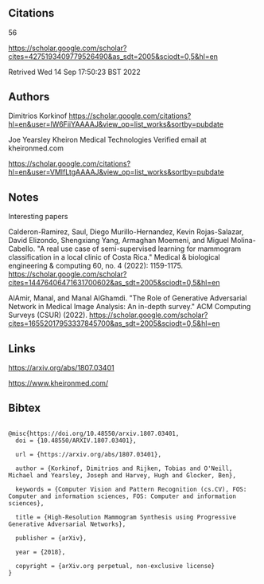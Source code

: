 # 
## Citations

56

https://scholar.google.com/scholar?cites=4275193409779526490&as_sdt=2005&sciodt=0,5&hl=en

Retrived
Wed 14 Sep 17:50:23 BST 2022


## Authors 

Dimitrios Korkinof 
https://scholar.google.com/citations?hl=en&user=lW6FiiYAAAAJ&view_op=list_works&sortby=pubdate

Joe Yearsley
Kheiron Medical Technologies
Verified email at kheironmed.com


https://scholar.google.com/citations?hl=en&user=VMlfLtgAAAAJ&view_op=list_works&sortby=pubdate





## Notes

Interesting papers 


Calderon-Ramirez, Saul, Diego Murillo-Hernandez, Kevin Rojas-Salazar, David Elizondo, Shengxiang Yang, Armaghan Moemeni, and Miguel Molina-Cabello. "A real use case of semi-supervised learning for mammogram classification in a local clinic of Costa Rica." Medical & biological engineering & computing 60, no. 4 (2022): 1159-1175.
https://scholar.google.com/scholar?cites=14476406471631700602&as_sdt=2005&sciodt=0,5&hl=en 


AlAmir, Manal, and Manal AlGhamdi. "The Role of Generative Adversarial Network in Medical Image Analysis: An in-depth survey." ACM Computing Surveys (CSUR) (2022).
https://scholar.google.com/scholar?cites=16552017953337845700&as_sdt=2005&sciodt=0,5&hl=en




## Links 

https://arxiv.org/abs/1807.03401

https://www.kheironmed.com/



## Bibtex 

```

@misc{https://doi.org/10.48550/arxiv.1807.03401,
  doi = {10.48550/ARXIV.1807.03401},
  
  url = {https://arxiv.org/abs/1807.03401},
  
  author = {Korkinof, Dimitrios and Rijken, Tobias and O'Neill, Michael and Yearsley, Joseph and Harvey, Hugh and Glocker, Ben},
  
  keywords = {Computer Vision and Pattern Recognition (cs.CV), FOS: Computer and information sciences, FOS: Computer and information sciences},
  
  title = {High-Resolution Mammogram Synthesis using Progressive Generative Adversarial Networks},
  
  publisher = {arXiv},
  
  year = {2018},
  
  copyright = {arXiv.org perpetual, non-exclusive license}
}
```

